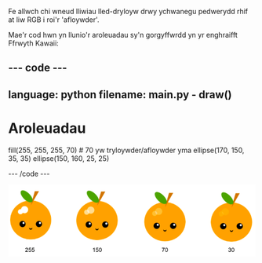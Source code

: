 Fe allwch chi wneud lliwiau lled-dryloyw drwy ychwanegu pedwerydd rhif at liw RGB i roi'r 'afloywder'.

Mae'r cod hwn yn llunio'r aroleuadau sy'n gorgyffwrdd yn yr enghraifft Ffrwyth Kawaii:

--- code ---
---
language: python
filename: main.py - draw()
---

  # Aroleuadau 
  fill(255, 255, 255, 70) # 70 yw tryloywder/afloywder yma 
  ellipse(170, 150, 35, 35) 
  ellipse(150, 160, 25, 25)

--- /code ---

![delwedd o Ffrwyth Kawaii gydag aroleuadau o wahanol afloywder: 30, 70, 150, 255. Mae 30 yn fwy afloyw a 255 yn llai afloyw](images/opacity.png)


